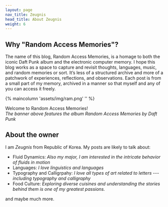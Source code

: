 ```yaml
---
layout: page
nav_title: Zeugnis
head_title: About Zeugnis
weight: 6
---
```

## Why "Random Access Memories"?

The name of this blog, Random Access Memories, is a homage to both the iconic Daft Punk album and the electronic computer memory. I hope this blog works as a space to capture and revisit thoughts, languages, music, and random memories or sort. It’s less of a structured archive and more of a patchwork of experiences, reflections, and observations. Each post is from a small part of my memory, archived in a manner so that myself and any of you can access it freely. 

{% maincolumn 'assets/img/ram.png' '' %}
<div class="index-title">Welcome to Random Access Memories!</div>
<body><em>The banner above features the album Random Access Memories by Daft Punk</em></body>

## About the owner
I am *Zeugnis* from Republic of Korea. My posts are likely to talk about:

- Fluid Dynamics: *Also my major, I am interested in the intricate behavior of fluids in motion*
- Languages: *I love linguistics and languages*
- Typography and Calligrpahy: *I love all types of art related to letters --- including typography and calligraphy*
- Food Culture: *Exploring diverse cuisines and understanding the stories behind them is one of my greatest passions.*

and maybe much more.

<style>
    .feature {
        width: 80%;
    }
</style>